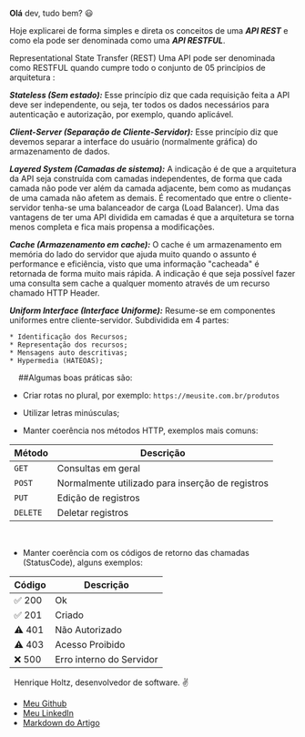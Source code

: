 **Olá** dev, tudo bem? :smiley: 

Hoje explicarei de forma simples e direta os conceitos de uma ***API REST*** e como ela pode ser denominada como uma ***API RESTFUL***. 

Representational State Transfer (REST)
Uma API pode ser denominada como RESTFUL quando cumpre todo o conjunto de 05 princípios de arquitetura :

***Stateless (Sem estado):*** Esse princípio diz que cada requisição feita a API deve ser independente, ou seja, ter todos os dados necessários para autenticação e autorização, por exemplo, quando aplicável.

***Client-Server (Separação de Cliente-Servidor):*** Esse princípio diz que devemos separar a interface do usuário (normalmente gráfica) do armazenamento de dados.

***Layered System (Camadas de sistema):*** A indicação é de que a arquitetura da API seja construída com camadas independentes, de forma que cada camada não pode ver além da camada adjacente, bem como as mudanças de uma camada não afetem as demais. É recomentado que entre o cliente-servidor tenha-se uma balanceador de carga (Load Balancer). Uma das vantagens de ter uma API dividida em camadas é que a arquitetura se torna menos completa e fica mais propensa a modificações.

***Cache (Armazenamento em cache):*** O cache é um armazenamento em memória do lado do servidor que ajuda muito quando o assunto é performance e eficiência, visto que uma informação "cacheada" é retornada de forma muito mais rápida. A indicação é que seja possível fazer uma consulta sem cache a qualquer momento através de um recurso chamado HTTP Header.

***Uniform Interface (Interface Uniforme):*** Resume-se em componentes uniformes entre cliente-servidor. Subdividida em 4 partes:
```
* Identificação dos Recursos;
* Representação dos recursos;
* Mensagens auto descritivas;
* Hypermedia (HATEOAS);
```
&nbsp; 
&nbsp;
##Algumas boas práticas são:
- Criar rotas no plural, por exemplo:
`https://meusite.com.br/produtos` 
&nbsp;

- Utilizar letras minúsculas;
- Manter coerência nos métodos HTTP, exemplos mais comuns:

| Método | Descrição |
| ------ | ------ |
|`GET`    | Consultas em geral|
|`POST`   | Normalmente utilizado para inserção de registros|
|`PUT`    | Edição de registros|
|`DELETE` | Deletar registros|
&nbsp;
- Manter coerência com os códigos de retorno das chamadas (StatusCode), alguns exemplos:

| Código                    | Descrição                  |
| ------                    | ------                     |
| :white_check_mark: 200    | Ok                         |
| :white_check_mark: 201    | Criado                     |
| :warning: 401             | Não Autorizado             |
| :warning: 403             | Acesso Proibido            |
| :x: 500                   | Erro interno do Servidor   |

&nbsp;
Henrique Holtz, desenvolvedor de software. :v:

- [Meu Github](https://github.com/henriqueholtz)
- [Meu LinkedIn](https://www.linkedin.com/in/henrique-holtz/)
- [Markdown do Artigo](https://github.com/henriqueholtz/MarkdownArticles/blob/master/Backend/REST.pt-br.md)